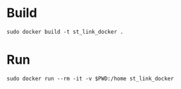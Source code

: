 # Build
```
sudo docker build -t st_link_docker .
```
# Run
```
sudo docker run --rm -it -v $PWD:/home st_link_docker
```
